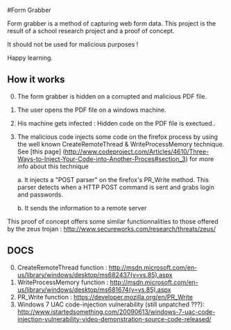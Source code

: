 #Form Grabber

Form grabber is a method of capturing web form data. 
This project is the result of a school research project and a proof of concept.

It should not be used for malicious purposes !

Happy learning.

## How it works

0. The form grabber is hidden on a corrupted and malicious PDF file.
1. The user opens the PDF file on a windows machine.
2. His machine gets infected : Hidden code on the PDF file is exectued..
3. The malicious code injects some code on the firefox process by using the well known CreateRemoteThread & WriteProcessMemory technique.
See [this page] (http://www.codeproject.com/Articles/4610/Three-Ways-to-Inject-Your-Code-into-Another-Proces#section_3) for more info about this technique

   a. It injects a "POST parser" on the firefox's PR_Write method.
   This parser detects when a HTTP POST command is sent and grabs login and passwords.
   
   b. It sends the information to a remote server
   
 This proof of concept offers some similar functionnalities to those offered by the zeus trojan : http://www.secureworks.com/research/threats/zeus/

## DOCS

0. CreateRemoteThread function : http://msdn.microsoft.com/en-us/library/windows/desktop/ms682437(v=vs.85).aspx
1. WriteProcessMemory function : http://msdn.microsoft.com/en-us/library/windows/desktop/ms681674(v=vs.85).aspx
2. PR_Write function : https://developer.mozilla.org/en/PR_Write
3. Windows 7 UAC code-injection vulnerability (still unpatched ???): http://www.istartedsomething.com/20090613/windows-7-uac-code-injection-vulnerability-video-demonstration-source-code-released/